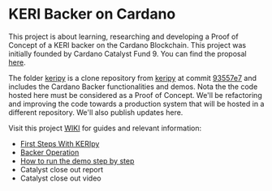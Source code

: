 # KERI Backer on Cardano
This project is about learning, researching and developing a Proof of Concept of a KERI backer on the Cardano Blockchain.
This project was initially founded by Cardano Catalyst Fund 9. You can find the proposal [here](https://cardano.ideascale.com/c/idea/419397).

The folder [keripy](https://github.com/roots-id/keri-roots/tree/main/keripy) is a clone repository from [keripy](https://github.com/weboftrust/keripy) at commit [93557e7](https://github.com/WebOfTrust/keripy/commit/93557e467980b69b0bbd79358f3755dafccb16a0) and includes the Cardano Backer functionalities and demos. Nota the the code hosted here must be considered as a Proof of Concept. We'll be refactoring and improving the code towards a production system that will be hosted in a different repository. We'll also publish updates here.


Visit this project [WIKI](https://github.com/roots-id/keri-roots/wiki) for guides and relevant information:
* [First Steps With KERIpy](https://github.com/roots-id/keri-roots/wiki/First-steps-with-keripy)
* [Backer Operation](https://github.com/roots-id/keri-roots/wiki/Backer-Operation)
* [How to run the demo step by step](https://github.com/roots-id/keri-roots/wiki/How-to-run-Backer-Demo-step-by-step)
* Catalyst close out report
* Catalyst close out video
